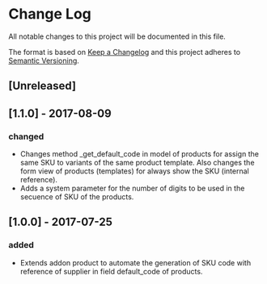 # Change Log
All notable changes to this project will be documented in this file.

The format is based on [Keep a Changelog](http://keepachangelog.com/)
and this project adheres to [Semantic Versioning](http://semver.org/).

## [Unreleased]

## [1.1.0] - 2017-08-09
### changed
- Changes method _get_default_code in model of products for assign the same SKU to variants of the same product template. Also changes the form view of products (templates) for always show the SKU (internal reference).
- Adds a system parameter for the number of digits to be used in the secuence of SKU of the products.



## [1.0.0] - 2017-07-25
### added
- Extends addon product to automate the generation of SKU code with reference of supplier in field default_code of products.
